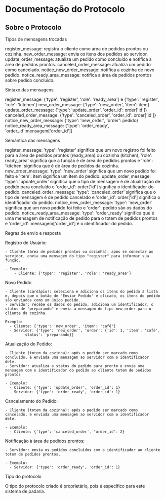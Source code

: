 # Documentação do Protocolo

## Sobre o Protocolo

Tipos de mensagens trocadas

  register_message: registra o cliente como área de pedidos prontos ou cozinha.
  new_order_message: envia os itens dos pedidos ao servidor.
	update_order_message: atualiza um pedido como concluído e notifica a área de pedidos prontos.
	canceled_order_message: atualiza um pedido como cancelado.
	notice_new_order_message: notifica a cozinha de novo pedido.
	notice_ready_area_message: notifica a área de pedidos prontos sobre pedido concluído.		

Sintaxe das mensagens

  register_message: {'type': 'register', 'role': 'ready_area'} e {'type': 'register', 'role': 'kitchen'}
  new_order_message: {'type': 'new_order', 'item': item}
  update_order_message: {'type': 'update_order', 'order_id': order['id']}
  canceled_order_message: {'type': 'canceled_order', 'order_id': order['id']}
  notice_new_order_message: {'type': 'new_order', 'order': pedido}
  notice_ready_area_message: {'type': 'order_ready', 'order_id':mensagem['order_id']}

Semântica das mensagens

  register_message: 'type': 'register' significa que um novo registro foi feito para a área de pedidos prontos (ready_area) ou cozinha (kitchen), 'role': ready_area' significa que a função é de área de                        pedidos prontos e  'role': 'kitchen' significa que é de área de pedidos da cozinha.
  new_order_message: 'type': 'new_order' significa que um novo pedido foi feito e 'item': item significa um item do pedido.
  update_order_message: 'type': 'update_order' significa que o tipo de mensagem é de atualização de pedido para concluído e 'order_id': order['id'] significa o identificador do pedido.
  canceled_order_message: 'type': 'canceled_order' significa que o tipo de mensagem é de pedido cancelado e 'order_id': order['id'] significa o identificador do pedido.
  notice_new_order_message: 'type': 'new_order' significa que um novo pedido foi feito e 'order': pedido são os dados do pedido.
  notice_ready_area_message: 'type': 'order_ready' significa que é uma mensagem de notificação de pedido para o totem de pedidos prontos e 'order_id': mensagem['order_id'] é o identificador do pedido.
	
Regras de envio e resposta

  Registro de Usuário:

    - Cliente (área de pedidos prontos ou cozinha): após se conectar ao servidor, envia uma mensagem do tipo "register" para informar sua função.

    - Exemplo:
        - Cliente: {'type': 'register', 'role': 'ready_area'}

  Novo Pedido:

    - Cliente (cardápio): seleciona e adiciona os itens do pedido à lista e, depois que o botão de "Enviar Pedido" é clicado, os itens do pedido são enviados como um único pedido.
    - Servidor: recebe os dados do pedido, adiciona um identificador, o status de "preparando" e envia a mensagem do tipo new_order para o cliente da cozinha.
    
    Exemplo:
      - Cliente: {'type': 'new_order', 'item': 'café'}
      - Servidor: {'type': 'new_order', 'order': {'id': 1, 'item': 'café', 
            'status': 'preparando}}

  Atualização do Pedido:

    - Cliente (totem da cozinha): após o pedido ser marcado como concluído, é enviada uma mensagem ao servidor com o identificador dele.
    - Servidor: atualiza o status do pedido para pronto e envia uma mensagem com o identificador do pedido ao cliente totem de pedidos prontos
    
    - Exemplo:
      - Cliente: {'type': 'update_order', 'order_id': 1}
      - Servidor: {'type': 'order_ready', 'order_id': 1}

  Cancelamento do Pedido:

    - Cliente (totem da cozinha): após o pedido ser marcado como cancelado, é enviada uma mensagem ao servidor com o identificador dele.
    
    - Exemplo:
      - Cliente: {'type': 'canceled_order', 'order_id': 2}
    		
  Notificação à área de pedidos prontos:
    
    - Servidor: envia os pedidos concluídos com o identificador ao cliente totem de pedidos prontos.
    
    - Exemplo: 
      - Servidor: {'type': 'order_ready', 'order_id': 1}

Tipo do protocolo

  O tipo do protocolo criado é proprietário, pois é específico para este sistema de padaria.
